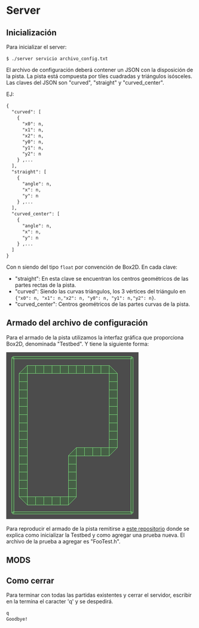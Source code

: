 # Server

## Inicialización

Para inicializar el server:

```
$ ./server servicio archivo_config.txt
```

El archivo de configuración deberá contener un JSON con la disposición de la pista. La pista está compuesta por tiles cuadradas y triángulos isósceles. Las claves del JSON son "curved", "straight" y "curved_center".

EJ:

```
{
  "curved": [
    {
      "x0": n,
      "x1": n,
      "x2": n,
      "y0": n,
      "y1": n,
      "y2": n
    } ,...
  ],
  "straight": [
    {
      "angle": n,
      "x": n,
      "y": n
    } ,...
  ],
  "curved_center": [
    {
      "angle": n,
      "x": n,
      "y": n
    } ,...
  ]
}
```

Con n siendo del tipo `float` por convención de Box2D. En cada clave:

* "straight": En esta clave se encuentran los centros geométricos de las partes rectas de la pista.
* "curved": Siendo las curvas triángulos, los 3 vértices del triángulo en `{"x0": n, "x1": n,"x2": n, "y0": n, "y1": n,"y2": n}`.
* "curved_center": Centros geométricos de las partes curvas de la pista.

## Armado del archivo de configuración 

Para el armado de la pista utilizamos la interfaz gráfica que proporciona Box2D, denominada "Testbed". Y tiene la siguiente forma:

![Pista](Track_croquis.png)

Para reproducir el armado de la pista remitirse a [este repositorio](https://github.com/milenamarchese/Box2D) donde se explica como inicializar la Testbed y como agregar una prueba nueva. El archivo de la prueba a agregar es "FooTest.h".

## MODS



## Como cerrar 

Para terminar con todas las partidas existentes y cerrar el servidor, escribir en la termina el caracter 'q' y se despedirá.

```
q
Goodbye!
```




 